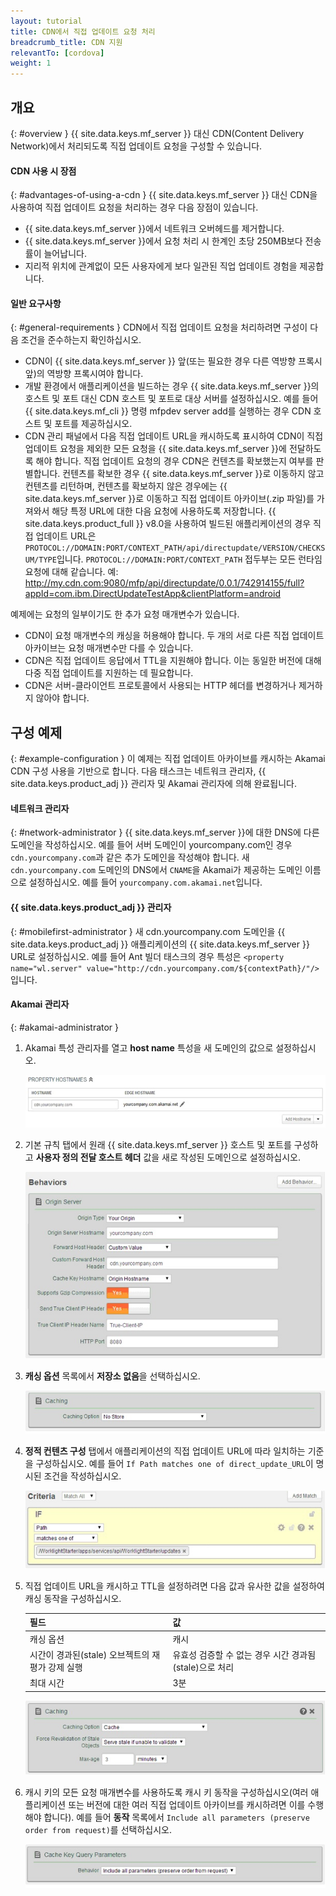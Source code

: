 ```yaml
---
layout: tutorial
title: CDN에서 직접 업데이트 요청 처리
breadcrumb_title: CDN 지원
relevantTo: [cordova]
weight: 1
---
```

## 개요
{: #overview }
{{ site.data.keys.mf_server }} 대신 CDN(Content Delivery Network)에서 처리되도록 직접 업데이트 요청을 구성할 수 있습니다. 

#### CDN 사용 시 장점
{: #advantages-of-using-a-cdn }
{{ site.data.keys.mf_server }} 대신 CDN을 사용하여 직접 업데이트 요청을 처리하는 경우 다음 장점이 있습니다. 

* {{ site.data.keys.mf_server }}에서 네트워크 오버헤드를 제거합니다. 
* {{ site.data.keys.mf_server }}에서 요청 처리 시 한계인 초당 250MB보다 전송률이 늘어납니다. 
* 지리적 위치에 관계없이 모든 사용자에게 보다 일관된 직업 업데이트 경험을 제공합니다. 

#### 일반 요구사항
{: #general-requirements }
CDN에서 직접 업데이트 요청을 처리하려면 구성이 다음 조건을 준수하는지 확인하십시오. 

* CDN이 {{ site.data.keys.mf_server }} 앞(또는 필요한 경우 다른 역방향 프록시 앞)의 역방향 프록시여야 합니다. 
* 개발 환경에서 애플리케이션을 빌드하는 경우 {{ site.data.keys.mf_server }}의 호스트 및 포트 대신 CDN 호스트 및 포트로 대상 서버를 설정하십시오. 예를 들어 {{ site.data.keys.mf_cli }} 명령 mfpdev server add를 실행하는 경우 CDN 호스트 및 포트를 제공하십시오. 
* CDN 관리 패널에서 다음 직접 업데이트 URL을 캐시하도록 표시하여 CDN이 직접 업데이트 요청을 제외한 모든 요청을 {{ site.data.keys.mf_server }}에 전달하도록 해야 합니다. 직접 업데이트 요청의 경우 CDN은 컨텐츠를 확보했는지 여부를 판별합니다. 컨텐츠를 확보한 경우 {{ site.data.keys.mf_server }}로 이동하지 않고 컨텐츠를 리턴하며, 컨텐츠를 확보하지 않은 경우에는 {{ site.data.keys.mf_server }}로 이동하고 직접 업데이트 아카이브(.zip 파일)를 가져와서 해당 특정 URL에 대한 다음 요청에 사용하도록 저장합니다. {{ site.data.keys.product_full }} v8.0을 사용하여 빌드된 애플리케이션의 경우 직접 업데이트 URL은 `PROTOCOL://DOMAIN:PORT/CONTEXT_PATH/api/directupdate/VERSION/CHECKSUM/TYPE`입니다.
`PROTOCOL://DOMAIN:PORT/CONTEXT_PATH` 접두부는 모든 런타임 요청에 대해 같습니다. 예: http://my.cdn.com:9080/mfp/api/directupdate/0.0.1/742914155/full?appId=com.ibm.DirectUpdateTestApp&clientPlatform=android

예제에는 요청의 일부이기도 한 추가 요청 매개변수가 있습니다. 

* CDN이 요청 매개변수의 캐싱을 허용해야 합니다. 두 개의 서로 다른 직접 업데이트 아카이브는 요청 매개변수만 다를 수 있습니다. 
* CDN은 직접 업데이트 응답에서 TTL을 지원해야 합니다. 이는 동일한 버전에 대해 다중 직접 업데이트를 지원하는 데 필요합니다. 
* CDN은 서버-클라이언트 프로토콜에서 사용되는 HTTP 헤더를 변경하거나 제거하지 않아야 합니다. 

## 구성 예제
{: #example-configuration }
이 예제는 직접 업데이트 아카이브를 캐시하는 Akamai CDN 구성 사용을 기반으로 합니다. 다음 태스크는 네트워크 관리자, {{ site.data.keys.product_adj }} 관리자 및 Akamai 관리자에 의해 완료됩니다. 

#### 네트워크 관리자 
{: #network-administrator }
{{ site.data.keys.mf_server }}에 대한 DNS에 다른 도메인을 작성하십시오. 예를 들어 서버 도메인이 yourcompany.com인 경우 `cdn.yourcompany.com`과 같은 추가 도메인을 작성해야 합니다. 새 `cdn.yourcompany.com` 도메인의 DNS에서 `CNAME`을 Akamai가 제공하는 도메인 이름으로 설정하십시오. 예를 들어 `yourcompany.com.akamai.net`입니다. 

#### {{ site.data.keys.product_adj }} 관리자
{: #mobilefirst-administrator }
새 cdn.yourcompany.com 도메인을 {{ site.data.keys.product_adj }} 애플리케이션의 {{ site.data.keys.mf_server }} URL로 설정하십시오. 예를 들어 Ant 빌더 태스크의 경우 특성은 `<property name="wl.server" value="http://cdn.yourcompany.com/${contextPath}/"/>`입니다. 

#### Akamai 관리자
{: #akamai-administrator }
1. Akamai 특성 관리자를 열고 **host name** 특성을 새 도메인의 값으로 설정하십시오. 

    ![특성 호스트 이름을 새 도메인의 값으로 설정](direct_update_cdn_3.jpg)
    
2. 기본 규칙 탭에서 원래 {{ site.data.keys.mf_server }} 호스트 및 포트를 구성하고 **사용자 정의 전달 호스트 헤더** 값을 새로 작성된 도메인으로 설정하십시오. 

    ![사용자 정의 전달 호스트 헤더 값을 새로 작성된 도메인으로 설정](direct_update_cdn_4.jpg)
    
3. **캐싱 옵션** 목록에서 **저장소 없음**을 선택하십시오. 

    ![캐싱 옵션 목록에서 저장소 없음 선택](direct_update_cdn_5.jpg)

4. **정적 컨텐츠 구성** 탭에서 애플리케이션의 직접 업데이트 URL에 따라 일치하는 기준을 구성하십시오. 예를 들어 `If Path matches one of direct_update_URL`이 명시된 조건을 작성하십시오. 

    ![애플리케이션의 직접 업데이트 URL에 따라 일치하는 기준 구성](direct_update_cdn_6.jpg)
    
5. 직접 업데이트 URL을 캐시하고 TTL을 설정하려면 다음 값과 유사한 값을 설정하여 캐싱 동작을 구성하십시오. 

    | 필드 | 값 |
    |-------|-------|
    | 캐싱 옵션 | 캐시 |
    | 시간이 경과된(stale) 오브젝트의 재평가 강제 실행 | 유효성 검증할 수 없는 경우 시간 경과됨(stale)으로 처리 |
    | 최대 시간 | 3분 |

    ![캐싱 동작을 구성하는 값 설정](direct_update_cdn_7.jpg)

6. 캐시 키의 모든 요청 매개변수를 사용하도록 캐시 키 동작을 구성하십시오(여러 애플리케이션 또는 버전에 대한 여러 직접 업데이트 아카이브를 캐시하려면 이를 수행해야 합니다). 예를 들어 **동작** 목록에서 `Include all parameters (preserve order from request)`를 선택하십시오. 

    ![캐시 키의 모든 요청 매개변수를 사용하도록 캐시 키 동작 구성](direct_update_cdn_8.jpg)


